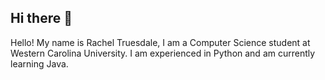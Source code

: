 ## Hi there 👋
Hello! My name is Rachel Truesdale, I am a Computer Science student at Western Carolina University. I am experienced in Python and am currently learning Java. 
